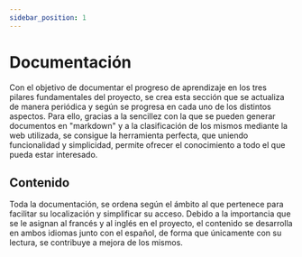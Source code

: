 ```yaml
---
sidebar_position: 1
---
```


# Documentación

Con el objetivo de documentar el progreso de aprendizaje en los tres pilares fundamentales del proyecto, se crea esta sección que se actualiza de manera periódica y según se progresa en cada uno de los distintos aspectos. Para ello, gracias a la sencillez con la que se pueden generar documentos en "markdown" y a la clasificación  de los mismos mediante la web utilizada, se consigue la herramienta perfecta, que uniendo funcionalidad y simplicidad, permite ofrecer el conocimiento a todo el que pueda estar interesado. 

## Contenido

Toda la documentación, se ordena según el ámbito al que pertenece para facilitar su localización y simplificar su acceso. Debido a la importancia que se le asignan al francés y al inglés en el proyecto, el contenido se desarrolla en ambos idiomas junto con el español, de forma que únicamente con su lectura, se contribuye a mejora de los mismos.
